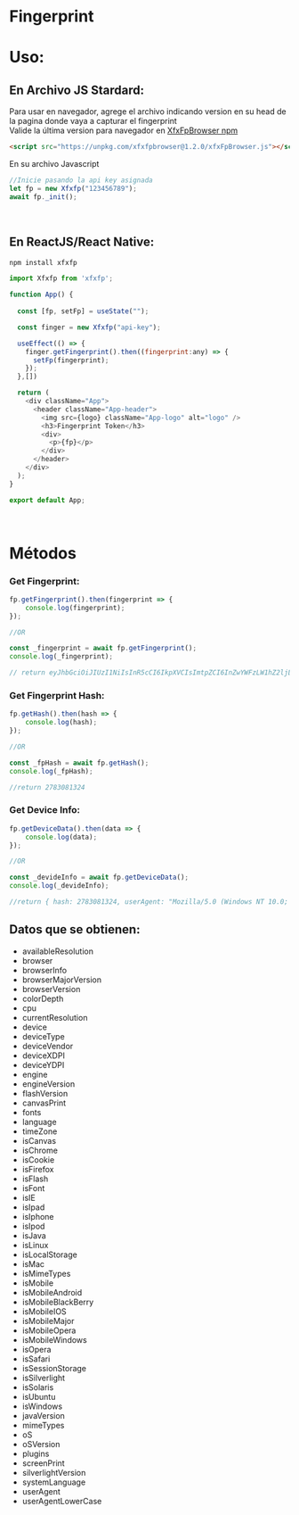 # Fingerprint #



# Uso:

## En Archivo JS Stardard:

Para usar en navegador, agrege el archivo indicando version en su head de la pagina donde vaya a capturar el fingerprint 
<br/>
Valide la última version para navegador en  [XfxFpBrowser npm](https://www.npmjs.com/package/xfxfpbrowser)
```html
<script src="https://unpkg.com/xfxfpbrowser@1.2.0/xfxFpBrowser.js"></script>

```

En su archivo Javascript
```javascript
//Inicie pasando la api key asignada
let fp = new Xfxfp("123456789");
await fp._init();
```
<br/>

## En ReactJS/React Native:
```cmd
npm install xfxfp
```

```javascript
import Xfxfp from 'xfxfp';

function App() {
  
  const [fp, setFp] = useState("");

  const finger = new Xfxfp("api-key");

  useEffect(() => {
    finger.getFingerprint().then((fingerprint:any) => {
      setFp(fingerprint);
    });
  },[])

  return (
    <div className="App">
      <header className="App-header">
        <img src={logo} className="App-logo" alt="logo" />
        <h3>Fingerprint Token</h3>
        <div>
          <p>{fp}</p>
        </div>
      </header>
    </div>
  );
}

export default App;
```
<br/>

# Métodos

### Get Fingerprint:
```javascript
fp.getFingerprint().then(fingerprint => {
    console.log(fingerprint);
});

//OR

const _fingerprint = await fp.getFingerprint();
console.log(_fingerprint);

// return eyJhbGciOiJIUzI1NiIsInR5cCI6IkpXVCIsImtpZCI6InZwYWFzLW1hZ2ljLWNvb2tpZS0xZmM1NDJhM2U0NDE0YTQ0YjI2MTE2NjgxOTVlMmJmZS80ZjQ5MTAifQ==.eyJoYXNoIjoyNzgzMDgxMzI0LCJ1c2VyQWdlbnQiOiJNb3ppbGxhLzUuMCAoV2luZG93cyBOVCAxMC4wOyBXaW42NDsgeDY0OyBydjoxMDMuMCkgR2Vja28vMjAxMDAxMDEgRmlyZWZveC8xMDMuMCIsInVzZXJBZ2VudExvd2VyQ2FzZSI6Im1vemlsbGEvNS4wICh3aW5kb3dzIG50IDEwLjA7IHdpbjY0OyB4NjQ7IHJ2OjEwMy4wKSBnZWNrby8yMDEwMDEw...
```

### Get Fingerprint Hash:
```javascript
fp.getHash().then(hash => {
    console.log(hash);
});

//OR

const _fpHash = await fp.getHash();
console.log(_fpHash);

//return 2783081324
```

### Get Device Info:
```javascript
fp.getDeviceData().then(data => {
    console.log(data);
});

//OR

const _devideInfo = await fp.getDeviceData();
console.log(_devideInfo);

//return { hash: 2783081324, userAgent: "Mozilla/5.0 (Windows NT 10.0; Win64; x64; rv:103.0) Gecko/20100101 Firefox/103.0", userAgentLowerCase: "mozilla/5.0...
```

## Datos que se obtienen:
- availableResolution
- browser
- browserInfo
- browserMajorVersion
- browserVersion
- colorDepth
- cpu
- currentResolution
- device
- deviceType
- deviceVendor
- deviceXDPI
- deviceYDPI
- engine
- engineVersion
- flashVersion
- canvasPrint
- fonts
- language
- timeZone
- isCanvas
- isChrome
- isCookie
- isFirefox
- isFlash
- isFont
- isIE
- isIpad
- isIphone
- isIpod
- isJava
- isLinux
- isLocalStorage
- isMac
- isMimeTypes
- isMobile
- isMobileAndroid
- isMobileBlackBerry
- isMobileIOS
- isMobileMajor
- isMobileOpera
- isMobileWindows
- isOpera
- isSafari
- isSessionStorage
- isSilverlight
- isSolaris
- isUbuntu
- isWindows
- javaVersion
- mimeTypes
- oS
- oSVersion
- plugins
- screenPrint
- silverlightVersion
- systemLanguage
- userAgent
- userAgentLowerCase